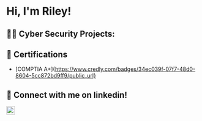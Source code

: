 <h1>Hi, I'm Riley! 

<h2>👨‍💻 Cyber Security Projects:</h2>



<h2>📝 Certifications</h2>

- [COMPTIA A+]{https://www.credly.com/badges/34ec039f-07f7-48d0-8604-5cc872bd9ff9/public_url}


<h2> 🤳 Connect with me on linkedin!</h2>



[<img align="left" alt="Riley Sikes | LinkedIn" width="22px" src="https://cdn.jsdelivr.net/npm/simple-icons@v3/icons/linkedin.svg" />](https://www.linkedin.com/in/riley-sikes-aa732228a)


[linkedin]: www.linkedin.com/in/riley-sikes-aa732228a

<!--
**joshmadakor1/joshmadakor1** is a ✨ _special_ ✨ repository because its `README.md` (this file) appears on your GitHub profile.

Here are some ideas to get you started:

- 🔭 I’m currently working on ...
- 🌱 I’m currently learning ...
- 👯 I’m looking to collaborate on ...
- 🤔 I’m looking for help with ...
- 💬 Ask me about ...
- 📫 How to reach me: ...
- 😄 Pronouns: ...
- ⚡ Fun fact: ...
-->
